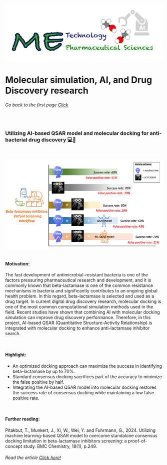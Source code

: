 ![](../images/cv-header.png)


# Molecular simulation, AI, and Drug Discovery research


###### Go back to the first page [Click](../README.md)

&nbsp;

### Utilizing AI-based QSAR model and molecular docking for anti-bacterial drug discovery 💻💊

&nbsp;

![](../images/0201_info_grapic2.png)
&nbsp;

#### Motivation:

The fast development of antimicrobial-resistant bacteria is one of the factors pressuring pharmaceutical research and development, and it is commonly known that beta-lactamase is one of the common resistance mechanisms in bacteria and significantly contributes to an ongoing global health problem. In this regard, beta-lactamase is selected and used as a drug target. In current digital drug discovery research, molecular docking is one of the most common computational simulation methods used in the field. Recent studies have shown that combining AI with molecular docking simulation can improve drug discovery performance. Therefore, in this project, AI-based QSAR (Quantitative Structure-Activity Relationship) is integrated with molecular docking to enhance anti-lactamase inhibitor search.

&nbsp;

#### Highlight:

 - An optimized docking approach can maximize the success in identifying beta-lactamase by up to 70%.
 - Standard consensus docking sacrifices part of the accuracy to minimize the false positive by half.
 - Integrating the AI-based QSAR model into molecular docking restores the success rate of consensus docking while maintaining a low false positive rate.

&nbsp;

#### Further reading:

Pitakbut, T., Munkert, J., Xi, W., Wei, Y. and Fuhrmann, G., 2024. Utilizing machine learning-based QSAR model to overcome standalone consensus docking limitation in beta-lactamase inhibitors screening: a proof-of-concept study. BMC Chemistry, 18(1), p.249. 

###### Read the article [Click here!](https://link.springer.com/article/10.1186/s13065-024-01324-x)

